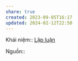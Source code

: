 ```yaml
---
share: true
created: 2023-09-05T16:17
updated: 2024-02-12T22:50
---
```


Khái niệm:: [Lập luận](../../../%CE%9E%20Kh%C3%A1i%20ni%E1%BB%87m/L%E1%BA%ADp%20lu%E1%BA%ADn.md)

Nguồn:: 
